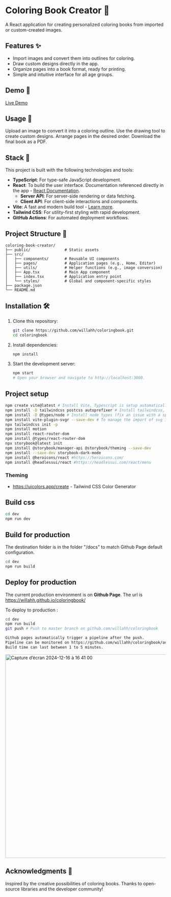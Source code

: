 # Coloring Book Creator 🎨
A React application for creating personalized coloring books from imported or custom-created images.

## Features ✨
- Import images and convert them into outlines for coloring.
- Draw custom designs directly in the app.
- Organize pages into a book format, ready for printing.
- Simple and intuitive interface for all age groups.

## Demo 🚀
[Live Demo](https://willahh.github.io/coloringbook/)

## Usage 📖
Upload an image to convert it into a coloring outline.
Use the drawing tool to create custom designs.
Arrange pages in the desired order.
Download the final book as a PDF.

## Stack 🧰
This project is built with the following technologies and tools:

- **TypeScript**: For type-safe JavaScript development.  
- **React**: To build the user interface. Documentation referenced directly in the app - [React Documentation](https://react.dev/reference/react).  
  - **Server API**: For server-side rendering or data fetching.  
  - **Client API**: For client-side interactions and components.  
- **Vite**: A fast and modern build tool - [Learn more](https://vite.dev/).  
- **Tailwind CSS**: For utility-first styling with rapid development.  
- **GitHub Actions**: For automated deployment workflows.  

## Project Structure 📂
```
coloring-book-creator/
├── public/               # Static assets
├── src/
│   ├── components/       # Reusable UI components
│   ├── pages/            # Application pages (e.g., Home, Editor)
│   ├── utils/            # Helper functions (e.g., image conversion)
│   ├── App.tsx           # Main App component
│   ├── index.tsx         # Application entry point
│   └── styles/           # Global and component-specific styles
├── package.json
└── README.md
```

## Installation 🛠️

1. Clone this repository:
   ```bash
   git clone https://github.com/willahh/coloringbook.git
   cd coloringbook
   ```

2. Install dependencies:
   ```bash
   npm install
   ```

3. Start the development server:
   ```bash
   npm start
   # Open your browser and navigate to http://localhost:3000.
   ```

## Project setup
```sh
npm create vite@latest # Install Vite, Typescript is setup automatically (config files)
npm install -D tailwindcss postcss autoprefixer # Install tailwindcss, postcss and autoprefixer
npm install -D @types/node # Install node types (fix an issue with a specific vite.config.ts)
npm install vite-plugin-svgr --save-dev # To manage the import of svg icons
npx tailwindcss init -p
npm install motion
npm install react-router-dom
npm install @types/react-router-dom
npx storybook@latest init
npm install @storybook/manager-api @storybook/theming --save-dev
npm install --save-dev storybook-dark-mode
npm install @heroicons/react #https://heroicons.com/
npm install @headlessui/react #https://headlessui.com/react/menu
```

### Theming
- https://uicolors.app/create - Tailwind CSS Color Generator

## Build css
```sh
cd dev
npm run dev
```

## Build for production
The destination folder is in the folder "/docs" to match Github Page default configuration.

```sh
cd dev
npm run build 
```

## Deploy for production
The current production environment is on **Github Page**.
The url is https://willahh.github.io/coloringbook/

To deploy to production : 
```sh
cd dev
npm run build
git push # Push to master branch on github.com/willahh/coloringbook

Github pages automatically trigger a pipeline after the push.
Pipeline can be monitored on https://github.com/willahh/coloringbook/actions.
Build time can last between 1 to 5 minutes.
```
<img width="640" alt="Capture d’écran 2024-12-16 à 16 41 00" src="https://github.com/user-attachments/assets/022c7bc0-f695-4ee5-909e-84bbd9119448" />

## Acknowledgments 🙏
Inspired by the creative possibilities of coloring books.
Thanks to open-source libraries and the developer community!


